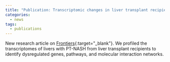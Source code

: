 ```yaml
---
title: "Publication: Transcriptomic changes in liver transplant recipients with non-alcoholic steatohepatitis indicate dysregulation of wound healing"
categories:
  - news
tags:
  - publications
---
```


New research article on [Frontiers][paper_link]{:target="_blank"}. We profiled the transcriptomes of livers with PT-NASH from liver transplant recipients to identify dysregulated genes, pathways, and molecular interaction networks.

[paper_link]: https://doi.org/10.3389/fendo.2023.1111614